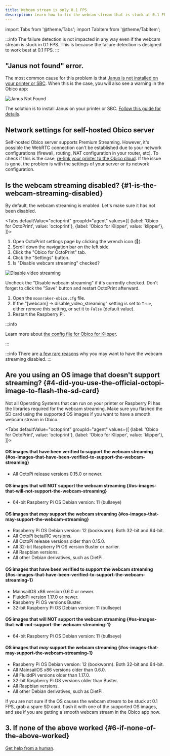 ```yaml
---
title: Webcam stream is only 0.1 FPS
description: Learn how to fix the webcam stream that is stuck at 0.1 FPS.
---
```


import Tabs from '@theme/Tabs';
import TabItem from '@theme/TabItem';

:::info
The failure detection is not impacted in any way even if the webcam stream is stuck in 0.1 FPS. This is because the failure detection is designed to work best at 0.1 FPS.
:::

## "Janus not found" error.

The most common cause for this problem is that [Janus is not installed on your printer or SBC](/docs/user-guides/webcam-install-janus/). When this is the case, you will also see a warning in the Obico app:

![Janus Not Found](/img/user-guides/helpdocs/janus-not-found-warning.png)

The solution is to install Janus on your printer or SBC. [Follow this guide for details](/docs/user-guides/webcam-install-janus/).

## Network settings for self-hosted Obico server

Self-hosted Obico server supports Premium Streaming. However, it's possible the WebRTC connection can't be established due to your network configurations (firewall, routing, NAT configuration in your router, etc). To check if this is the case, [re-link your printer to the Obico cloud](/docs/user-guides/relink-printer/). If the issue is gone, the problem is with the settings of your server or its network configuration.

## Is the webcam streaming disabled? {#1-is-the-webcam-streaming-disabled}

By default, the webcam streaming is enabled. Let's make sure it has not been disabled.

<Tabs
  defaultValue="octoprint"
  groupId="agent"
  values={[
    {label: 'Obico for OctoPrint', value: 'octoprint'},
    {label: 'Obico for Klipper', value: 'klipper'},
  ]}>
  <TabItem value="octoprint">

1. Open OctoPrint settings page by clicking the wrench icon (**🔧**).
1. Scroll down the navigation bar on the left side.
1. Click the "Obico for OctoPrint" tab.
1. Click the "Settings" button.
1. Is "Disable webcam streaming" checked?

![Disable video streaming](/img/user-guides/settings-disable-25-fps-streaming.png)

Uncheck the "Disable webcam streaming" if it's currently checked. Don't forget to click the "Save" button and restart OctoPrint afterward.

  </TabItem>
  <TabItem value="klipper">

1. Open the `moonraker-obico.cfg` file.
2. If the "[webcam] -> disable_video_streaming" setting is set to `True`, either remove this setting, or set it to `False` (default value).
3. Restart the Raspberry Pi.

:::info

Learn more about [the config file for Obico for Klipper](moonraker-obico/config.md).

:::

  </TabItem>
</Tabs>

:::info
There are [a few rare reasons](/docs/user-guides/disable-25-fps-streaming) why you may want to have the webcam streaming disabled.
:::

## Are you using an OS image that doesn't support streaming? {#4-did-you-use-the-official-octopi-image-to-flash-the-sd-card}

Not all Operating Systems that can run on your printer or Raspberry Pi has the libraries required for the webcam streaming. Make sure you flashed the SD card using the supported OS images if you want to have a smooth webcam stream in Obico.

<Tabs
  defaultValue="octoprint"
  groupId="agent"
  values={[
    {label: 'Obico for OctoPrint', value: 'octoprint'},
    {label: 'Obico for Klipper', value: 'klipper'},
  ]}>
  <TabItem value="octoprint">

#### OS images that have been verified to support the webcam streaming {#os-images-that-have-been-verified-to-support-the-webcam-streaming}

- All OctoPi release versions 0.15.0 or newer.

#### OS images that will NOT support the webcam streaming {#os-images-that-will-not-support-the-webcam-streaming}

- 64-bit Raspberry Pi OS Debian version: 11 (bullseye)

#### OS images that *may* support the webcam streaming {#os-images-that-may-support-the-webcam-streaming}

- Raspberry Pi OS Debian version: 12 (bookworm). Both 32-bit and 64-bit.
- All OctoPi beta/RC versions.
- All OctoPi release versions older than 0.15.0.
- All 32-bit Raspberry Pi OS version Buster or earlier.
- All Raspbian versions.
- All other Debian derivatives, such as DietPi.

<p />

  </TabItem>
  <TabItem value="klipper">

#### OS images that have been verified to support the webcam streaming {#os-images-that-have-been-verified-to-support-the-webcam-streaming-1}

- MainsailOS x86 version 0.6.0 or newer.
- FluiddPi version 1.17.0 or newer.
- Raspberry Pi OS versions Buster.
- 32-bit Raspberry Pi OS Debian version: 11 (bullseye)

#### OS images that will NOT support the webcam streaming {#os-images-that-will-not-support-the-webcam-streaming-1}

- 64-bit Raspberry Pi OS Debian version: 11 (bullseye)

#### OS images that *may* support the webcam streaming {#os-images-that-may-support-the-webcam-streaming-1}

- Raspberry Pi OS Debian version: 12 (bookworm). Both 32-bit and 64-bit.
- All MainsailOS x86 versions older than 0.6.0.
- All FluiddPi versions older than 1.17.0.
- 32-bit Raspberry Pi OS versions older than Buster.
- All Raspbian versions.
- All other Debian derivatives, such as DietPi.

<p />
  </TabItem>
</Tabs>


If you are not sure if the OS causes the webcam stream to be stuck at 0.1 FPS, grab a spare SD card, flash it with one of the supported OS images, and see if you are getting a smooth webcam stream in the Obico app now.

## 3. If none of the above worked {#6-if-none-of-the-above-worked}

[Get help from a human](/docs/user-guides/contact-us-for-support).
